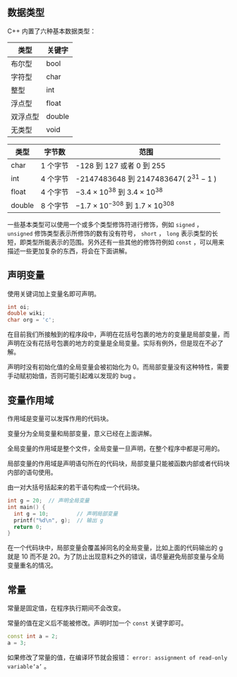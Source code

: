 ## 数据类型

C++ 内置了六种基本数据类型：

| 类型   | 关键字    |
| ---- | ------ |
| 布尔型  | bool   |
| 字符型  | char   |
| 整型   | int    |
| 浮点型  | float  |
| 双浮点型 | double |
| 无类型  | void   |

| 类型     | 字节数   | 范围                                              |
| ------ | ----- | ----------------------------------------------- |
| char   | 1 个字节 | -128 到 127 或者 0 到 255                           |
| int    | 4 个字节 | -2147483648 到 2147483647( $2^{31} - 1$ )        |
| float  | 4 个字节 |  $-3.4\times 10^{38}$ 到 $3.4\times 10^{38}$     |
| double | 8 个字节 |  $-1.7\times 10^{-308}$ 到 $1.7\times 10^{308}$  |

一些基本类型可以使用一个或多个类型修饰符进行修饰，例如 `signed` ， `unsigned` 修饰类型表示所修饰的数有没有符号， `short` ， `long` 表示类型的长短，即类型所能表示的范围。另外还有一些其他的修饰符例如 `const` ，可以用来描述一些更加复杂的东西，将会在下面讲解。

## 声明变量

使用关键词加上变量名即可声明。

```c++
int oi;
double wiki;
char org = 'c';
```

在目前我们所接触到的程序段中，声明在花括号包裹的地方的变量是局部变量，而声明在没有花括号包裹的地方的变量是全局变量。实际有例外，但是现在不必了解。

声明时没有初始化值的全局变量会被初始化为 0。而局部变量没有这种特性，需要手动赋初始值，否则可能引起难以发现的 bug 。

## 变量作用域

作用域是变量可以发挥作用的代码块。

变量分为全局变量和局部变量，意义已经在上面讲解。

全局变量的作用域是整个文件，全局变量一旦声明，在整个程序中都是可用的。

局部变量的作用域是声明语句所在的代码块，局部变量只能被函数内部或者代码块内部的语句使用。

由一对大括号括起来的若干语句构成一个代码块。

```c++
int g = 20;  // 声明全局变量
int main() {
  int g = 10;         // 声明局部变量
  printf("%d\n", g);  // 输出 g
  return 0;
}
```

在一个代码块中，局部变量会覆盖掉同名的全局变量，比如上面的代码输出的 g 就是 10 而不是 20。为了防止出现意料之外的错误，请尽量避免局部变量与全局变量重名的情况。

## 常量

常量是固定值，在程序执行期间不会改变。

常量的值在定义后不能被修改。声明时加一个 `const` 关键字即可。

```c++
const int a = 2;
a = 3;
```

如果修改了常量的值，在编译环节就会报错： `error: assignment of read-only variable‘a’` 。
